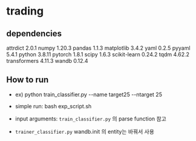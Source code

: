 # trading

## dependencies
attrdict 2.0.1
numpy 1.20.3
pandas 1.1.3
matplotlib 3.4.2
yaml 0.2.5
pyyaml 5.4.1
python 3.8.11
pytorch 1.8.1
scipy 1.6.3
scikit-learn 0.24.2
tqdm 4.62.2
transformers 4.11.3
wandb 0.12.4

## How to run
- ex) python train_classifier.py --name target25 --ntarget 25

- simple run: bash exp_script.sh

- input arguments: `train_classifier.py` 의 parse function 참고

- `trainer_classifier.py` wandb.init 의 entity는 바꿔서 사용

